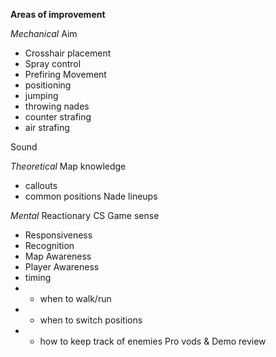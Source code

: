 **Areas of improvement**

_Mechanical_
Aim

- Crosshair placement
- Spray control
- Prefiring
  Movement
- positioning
- jumping
- throwing nades
- counter strafing
- air strafing

Sound

_Theoretical_
Map knowledge

- callouts
- common positions
  Nade lineups

_Mental_
Reactionary CS
Game sense

- Responsiveness
- Recognition
- Map Awareness
- Player Awareness
- timing
- - when to walk/run
- - when to switch positions
- - how to keep track of enemies
    Pro vods & Demo review
